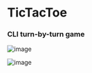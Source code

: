 # TicTacToe

### CLI turn-by-turn game

![image](https://github.com/losevs/TicTacToe/assets/75357413/32a28f36-1507-4f35-bb84-fdbea883d8a6)

![image](https://github.com/losevs/TicTacToe/assets/75357413/9258ccdb-1d8d-4b75-acaa-e499a2898091)

